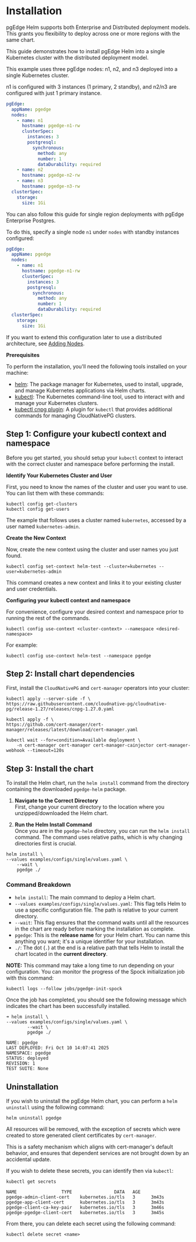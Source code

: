 # Installation

pgEdge Helm supports both Enterprise and Distributed deployment models. This grants you flexibility to deploy across one or more regions with the same chart.

This guide demonstrates how to install pgEdge Helm into a single Kubernetes cluster with the distributed deployment model.

This example uses three pgEdge nodes: n1, n2, and n3 deployed into a single Kubernetes cluster.

n1 is configured with 3 instances (1 primary, 2 standby), and n2/n3 are configured with just 1 primary instance.

```yaml
pgEdge:
  appName: pgedge
  nodes:
    - name: n1
      hostname: pgedge-n1-rw
      clusterSpec:
        instances: 3
        postgresql:
          synchronous:
            method: any
            number: 1
            dataDurability: required
    - name: n2
      hostname: pgedge-n2-rw
    - name: n3
      hostname: pgedge-n3-rw
  clusterSpec:
    storage:
      size: 1Gi
```

You can also follow this guide for single region deployments with pgEdge Enterprise Postgres. 

To do this, specify a single node `n1` under `nodes` with standby instances configured:

```yaml
pgEdge:
  appName: pgedge
  nodes:
    - name: n1
      hostname: pgedge-n1-rw
      clusterSpec:
        instances: 3
        postgresql:
          synchronous:
            method: any
            number: 1
            dataDurability: required
  clusterSpec:
    storage:
      size: 1Gi
```

If you want to extend this configuration later to use a distributed architecture, see [Adding Nodes](usage/adding_nodes.md).

**Prerequisites**

To perform the installation, you'll need the following tools installed on your machine:

- [helm](https://helm.sh/docs/intro/install/): The package manager for Kubernetes, used to install, upgrade, and manage Kubernetes applications via Helm charts.
- [kubectl](https://kubernetes.io/docs/tasks/tools/#kubectl): The Kubernetes command-line tool, used to interact with and manage your Kubernetes clusters.
- [kubectl cnpg plugin](https://cloudnative-pg.io/documentation/current/kubectl-plugin/#install): A plugin for `kubectl` that provides additional commands for managing CloudNativePG clusters.

## Step 1: Configure your kubectl context and namespace

Before you get started, you should setup your `kubectl` context to interact with the correct cluster and namespace before performing the install.

**Identify Your Kubernetes Cluster and User**

First, you need to know the names of the cluster and user you want to use. You can list them with these commands:

```shell
kubectl config get-clusters
kubectl config get-users
```

The example that follows uses a cluster named `kubernetes`, accessed by a user named `kubernetes-admin`.

**Create the New Context**

Now, create the new context using the cluster and user names you just found.

```shell
kubectl config set-context helm-test --cluster=kubernetes --user=kubernetes-admin
```

This command creates a new context and links it to your existing cluster and user credentials.

**Configuring your kubectl context and namespace**

For convenience, configure your desired context and namespace prior to running the rest of the commands.

```shell
kubectl config use-context <cluster-context> --namespace <desired-namespace>
```

For example:

```shell
kubectl config use-context helm-test --namespace pgedge
```

## Step 2: Install chart dependencies

First, install the `CloudNativePG` and `cert-manager` operators into your cluster:

```shell
kubectl apply --server-side -f \
https://raw.githubusercontent.com/cloudnative-pg/cloudnative-pg/release-1.27/releases/cnpg-1.27.0.yaml

kubectl apply -f \
https://github.com/cert-manager/cert-manager/releases/latest/download/cert-manager.yaml

kubectl wait --for=condition=Available deployment \
	-n cert-manager cert-manager cert-manager-cainjector cert-manager-webhook --timeout=120s
```

## Step 3: Install the chart

To install the Helm chart, run the `helm install` command from the directory containing the downloaded `pgedge-helm` package.

1. **Navigate to the Correct Directory**  
   First, change your current directory to the location where you unzipped/downloaded the Helm chart.

2. **Run the Helm Install Command**  
   Once you are in the `pgedge-helm` directory, you can run the `helm install` command. The command uses relative paths, which is why changing directories first is crucial.

```shell
helm install \
--values examples/configs/single/values.yaml \
	--wait \
	pgedge ./
```

### Command Breakdown

- `helm install`: The main command to deploy a Helm chart.
- `--values examples/configs/single/values.yaml`: This flag tells Helm to use a specific configuration file. The path is relative to your current directory.
- `--wait`: This flag ensures that the command waits until all the resources in the chart are ready before marking the installation as complete.
- `pgedge`: This is the **release name** for your Helm chart. You can name this anything you want; it's a unique identifier for your installation.
- `./`: The dot (`.`) at the end is a relative path that tells Helm to install the chart located in the **current directory**.

**NOTE:** This command may take a long time to run depending on your configuration. You can monitor the progress of the Spock initialization job with this command:

```shell
kubectl logs --follow jobs/pgedge-init-spock
```

Once the job has completed, you should see the following message which indicates the chart has been successfully installed.

```shell
➜ helm install \
--values examples/configs/single/values.yaml \
        --wait \
        pgedge ./

NAME: pgedge
LAST DEPLOYED: Fri Oct 10 14:07:41 2025
NAMESPACE: pgedge
STATUS: deployed
REVISION: 1
TEST SUITE: None
```

## Uninstallation

If you wish to uninstall the pgEdge Helm chart, you can perform a `helm uninstall` using the following command:

```shell
helm uninstall pgedge
```

All resources will be removed, with the exception of secrets which were created to store generated client certificates by `cert-manager`.

This is a safety mechanism which aligns with cert-manager's default behavior, and ensures that dependent services are not brought down by an accidental update.

If you wish to delete these secrets, you can identify then via `kubectl`:

```shell
kubectl get secrets

NAME                 TYPE                DATA   AGE
pgedge-admin-client-cert    kubernetes.io/tls   3      3m43s
pgedge-app-client-cert      kubernetes.io/tls   3      3m43s
pgedge-client-ca-key-pair   kubernetes.io/tls   3      3m46s
pgedge-pgedge-client-cert   kubernetes.io/tls   3      3m45s
```

From there, you can delete each secret using the following command:

`kubectl delete secret <name>`
